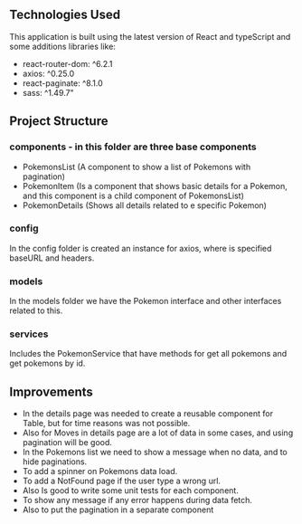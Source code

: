 ## Technologies Used

This application is built using the latest version of React and typeScript and some additions libraries like:
- react-router-dom: ^6.2.1
- axios: ^0.25.0
- react-paginate: ^8.1.0
- sass: ^1.49.7"

## Project Structure
### components - in this folder are three base components
- PokemonsList (A component to show a list of Pokemons with pagination)
- PokemonItem (Is a component that shows basic details for a Pokemon, and this component is a child component of PokemonsList)
- PokemonDetails (Shows all details related to e specific Pokemon)

### config
In the config folder is created an instance for axios, where is specified baseURL and headers.

### models
In the models folder we have the Pokemon interface and other interfaces related to this.

### services
Includes the PokemonService that have methods for get all pokemons and get pokemons by id.

## Improvements
- In the details page was needed to create a reusable component for Table, but for time reasons was not possible.
- Also for Moves in details page are a lot of data in some cases, and using pagination will be good.
- In the Pokemons list we need to show a message when no data, and to hide paginations.
- To add a spinner on Pokemons data load.
- To add a NotFound page if the user type a wrong url.
- Also Is good to write some unit tests for each component.
- To show any message if any error happens during data fetch.
- Also to put the pagination in a separate component